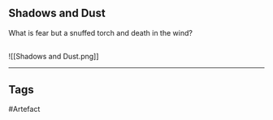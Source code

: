 ## Shadows and Dust
What is fear but a snuffed torch
and death in the wind?
## 
![[Shadows and Dust.png]]

---
## Tags
#Artefact